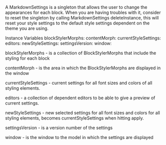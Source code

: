 A MarkdownSettings is a singleton that allows the user to change the appearances for each block. When you are having troubles with it, consider to reset the singleton by calling MarkdownSettings deleteInstance, this will reset your style settings to the default style settings dependent on the theme you are using.

Instance Variables
	blockStylerMorphs:		<OrderedCollection>
	contentMorph:				<PluggableScrollPane>
	currentStyleSettings:	<MarkdownStyleSettings>
	editors:								<MarkdownEditor>
	newStyleSettings:			<MarkdownStyleSettings>
	settingsVersion:				<SmallInteger>
	window:							<PluggableSystemWindow>

blockStylerMorphs
	- is a collection of BlockStylerMorphs that include the styling for each block

contentMorph
	- is the area in which the BlockStylerMorphs are displayed in the window

currentStyleSettings
	- current settings for all font sizes and colors of all styling elements.

editors
	- a collection of dependent editors to be able to give a preview of current settings.

newStyleSettings
	- new selected settings for all font sizes and colors for all styling elements, 
	becomes currentStyleSettings when hitting apply.

settingsVersion
	- is a version number of the settings

window
	- is the window to the model in which the settings are displayed